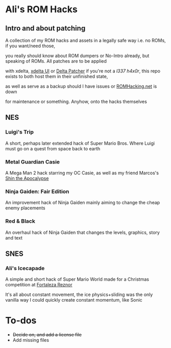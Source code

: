 # Ali's ROM Hacks
## Intro and about patching 
A collection of my ROM hacks and assets in a legally safe way i.e. no ROMs, if you want/need those,

you really should know about ROM dumpers or No-Intro already, but speaking of ROMs. All patches are to be applied

with xdelta, [xdelta UI](https://www.romhacking.net/utilities/598/) or [Delta Patcher](https://www.romhacking.net/utilities/704/) if you're not a *l337 h4x0r*,
this repo exists to both host them in their unfinished state,

as well as serve as a backup should I have issues or [ROMHacking.net](https://www.romhacking.net/) is down

for maintenance or something. Anyhow, onto the hacks themselves

NES
---

### Luigi's Trip

A short, perhaps later extended hack of Super Mario Bros. Where Luigi must go on a quest from space back to earth

### Metal Guardian Casie

A Mega Man 2 hack starring my OC Casie, as well as my friend Marcos's [Shin the Apocalypse](https://www.deviantart.com/marcospsychic/art/Shin-The-Apocalypse-Bio-533435274)

### Ninja Gaiden: Fair Edition

An improvement hack of Ninja Gaiden mainly aiming to change the cheap enemy placements

### Red & Black

An overhaul hack of Ninja Gaiden that changes the levels, graphics, story and text

SNES
---

### Ali's Icecapade
A simple and short hack of Super Mario World made for a Christmas competition at [Fortaleza Reznor](https://www.fortalezareznor.com/)

It's all about constant movement, the ice physics+sliding was the only vanilla way I could quickly create constant momentum, like Sonic

# To-dos
- ~~Decide on, and add a license file~~
- Add missing files
